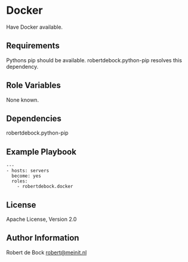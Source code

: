 Docker
=========

Have Docker available.

Requirements
------------

Pythons pip should be available. robertdebock.python-pip resolves this dependency.

Role Variables
--------------

None known.

Dependencies
------------

robertdebock.python-pip

Example Playbook
----------------

```
---
- hosts: servers
  become: yes
  roles:
    - robertdebock.docker
```

License
-------

Apache License, Version 2.0

Author Information
------------------

Robert de Bock <robert@meinit.nl>
